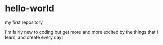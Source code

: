 # hello-world
my first repository

I'm fairly new to coding but get more and more excited by the things that I learn, and create every day!
